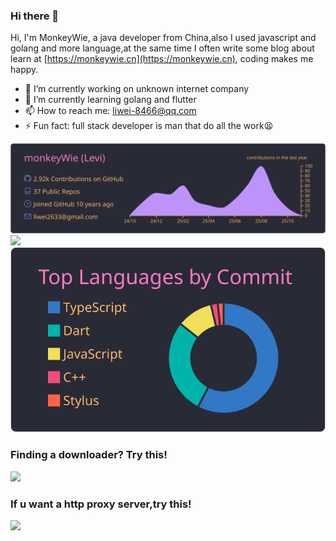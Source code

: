 ### Hi there 👋

Hi, I'm MonkeyWie, a java developer from China,also I used javascript and golang and more language,at the same time I often write some blog about learn at [https://monkeywie.cn](https://monkeywie.cn), coding makes me happy.

- 🔭 I’m currently working on unknown internet company
- 🌱 I’m currently learning golang and flutter
- 📫 How to reach me: liwei-8466@qq.com
- ⚡ Fun fact: full stack developer is man that do all the work😫

[![](https://github.com/monkeyWie/monkeyWie/raw/master/profile-summary-card-output/dracula/0-profile-details.svg)](https://github.com/monkeyWie)  
[![](https://github-readme-stats.vercel.app/api?username=monkeyWie&show_icons=true&theme=radical&hide_title=1&include_all_commits=true)](https://github.com/monkeyWie)
[![](https://github.com/monkeyWie/monkeyWie/raw/master/profile-summary-card-output/dracula/2-most-commit-language.svg)](https://github.com/monkeyWie)

### Finding a downloader? Try this!

[![](https://github-readme-stats.vercel.app/api/pin/?username=proxyee-down-org&repo=proxyee-down&theme=radical)](https://github.com/proxyee-down-org/proxyee-down)

### If u want a http proxy server,try this!

[![](https://github-readme-stats.vercel.app/api/pin/?username=monkeyWie&repo=proxyee&theme=radical)](https://github.com/monkeyWie/proxyee)


